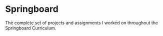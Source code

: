 # Springboard

The complete set of projects and assignments I worked on throughout the Springboard Curriculum.
